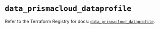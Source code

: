 # `data_prismacloud_dataprofile`

Refer to the Terraform Registry for docs: [`data_prismacloud_dataprofile`](https://registry.terraform.io/providers/paloaltonetworks/prismacloud/1.7.0/docs/data-sources/dataprofile).
